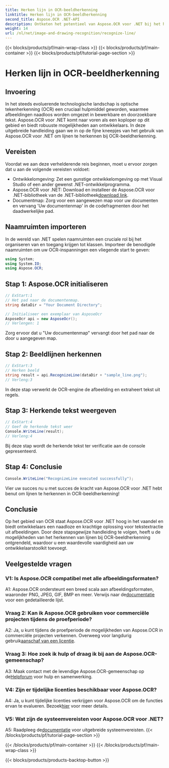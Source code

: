 ```yaml
---
title: Herken lijn in OCR-beeldherkenning
linktitle: Herken lijn in OCR-beeldherkenning
second_title: Aspose.OCR .NET-API
description: Ontketen het potentieel van Aspose.OCR voor .NET bij het herkennen van lijnen in OCR-beeldherkenning. Een handleiding voor ontwikkelaars voor het naadloos extraheren van tekst uit afbeeldingen.
weight: 14
url: /nl/net/image-and-drawing-recognition/recognize-line/
---
```


{{< blocks/products/pf/main-wrap-class >}}
{{< blocks/products/pf/main-container >}}
{{< blocks/products/pf/tutorial-page-section >}}

# Herken lijn in OCR-beeldherkenning

## Invoering

In het steeds evoluerende technologische landschap is optische tekenherkenning (OCR) een cruciaal hulpmiddel geworden, waarmee afbeeldingen naadloos worden omgezet in bewerkbare en doorzoekbare tekst. Aspose.OCR voor .NET komt naar voren als een koploper op dit gebied en biedt robuuste mogelijkheden aan ontwikkelaars. In deze uitgebreide handleiding gaan we in op de fijne kneepjes van het gebruik van Aspose.OCR voor .NET om lijnen te herkennen bij OCR-beeldherkenning.

## Vereisten

Voordat we aan deze verhelderende reis beginnen, moet u ervoor zorgen dat u aan de volgende vereisten voldoet:

- Ontwikkelomgeving: Zet een gunstige ontwikkelomgeving op met Visual Studio of een ander gewenst .NET-ontwikkelprogramma.
-  Aspose.OCR voor .NET: Download en installeer de Aspose.OCR voor .NET-bibliotheek van de .NET-bibliotheek[download link](https://releases.aspose.com/ocr/net/).
- Documentmap: Zorg voor een aangewezen map voor uw documenten en vervang 'Uw documentenmap' in de codefragmenten door het daadwerkelijke pad.

## Naamruimten importeren

In de wereld van .NET spelen naamruimten een cruciale rol bij het organiseren van en toegang krijgen tot klassen. Importeer de benodigde naamruimten om uw OCR-inspanningen een vliegende start te geven:

```csharp
using System;
using System.IO;
using Aspose.OCR;
```

## Stap 1: Aspose.OCR initialiseren

```csharp
// ExStart:1
// Het pad naar de documentenmap.
string dataDir = "Your Document Directory";

// Initialiseer een exemplaar van AsposeOcr
AsposeOcr api = new AsposeOcr();
// Verlengen: 1
```

Zorg ervoor dat u "Uw documentenmap" vervangt door het pad naar de door u aangegeven map.

## Stap 2: Beeldlijnen herkennen

```csharp
// ExStart:3
// Herken beeld
string result = api.RecognizeLine(dataDir + "sample_line.png");
// Verleng:3
```

In deze stap verwerkt de OCR-engine de afbeelding en extraheert tekst uit regels.

## Stap 3: Herkende tekst weergeven

```csharp
// ExStart:4
// Geef de herkende tekst weer
Console.WriteLine(result);
// Verleng:4
```

Bij deze stap wordt de herkende tekst ter verificatie aan de console gepresenteerd.

## Stap 4: Conclusie

```csharp
Console.WriteLine("RecognizeLine executed successfully");
```

Vier uw succes nu u met succes de kracht van Aspose.OCR voor .NET hebt benut om lijnen te herkennen in OCR-beeldherkenning!

## Conclusie

Op het gebied van OCR staat Aspose.OCR voor .NET hoog in het vaandel en biedt ontwikkelaars een naadloze en krachtige oplossing voor tekstextractie uit afbeeldingen. Door deze stapsgewijze handleiding te volgen, heeft u de mogelijkheden van het herkennen van lijnen bij OCR-beeldherkenning ontgrendeld, waardoor u een waardevolle vaardigheid aan uw ontwikkelaarstoolkit toevoegt.

## Veelgestelde vragen

### V1: Is Aspose.OCR compatibel met alle afbeeldingsformaten?

 A1: Aspose.OCR ondersteunt een breed scala aan afbeeldingsformaten, waaronder PNG, JPEG, GIF, BMP en meer. Verwijs naar de[documentatie](https://reference.aspose.com/ocr/net/) voor een gedetailleerde lijst.

### Vraag 2: Kan ik Aspose.OCR gebruiken voor commerciële projecten tijdens de proefperiode?

 A2: Ja, u kunt tijdens de proefperiode de mogelijkheden van Aspose.OCR in commerciële projecten verkennen. Overweeg voor langdurig gebruik[aanschaf van een licentie](https://purchase.aspose.com/buy).

### Vraag 3: Hoe zoek ik hulp of draag ik bij aan de Aspose.OCR-gemeenschap?

 A3: Maak contact met de levendige Aspose.OCR-gemeenschap op de[Helpforum](https://forum.aspose.com/c/ocr/16) voor hulp en samenwerking.

### V4: Zijn er tijdelijke licenties beschikbaar voor Aspose.OCR?

A4: Ja, u kunt tijdelijke licenties verkrijgen voor Aspose.OCR om de functies ervan te evalueren. Bezoek[hier](https://purchase.aspose.com/temporary-license/) voor meer details.

### V5: Wat zijn de systeemvereisten voor Aspose.OCR voor .NET?

 A5: Raadpleeg de[documentatie](https://reference.aspose.com/ocr/net/) voor uitgebreide systeemvereisten.
{{< /blocks/products/pf/tutorial-page-section >}}

{{< /blocks/products/pf/main-container >}}
{{< /blocks/products/pf/main-wrap-class >}}

{{< blocks/products/products-backtop-button >}}
